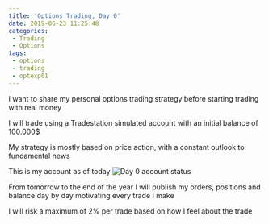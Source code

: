 ```yaml
---
title: 'Options Trading, Day 0'
date: 2019-06-23 11:25:48
categories:
 - Trading
 - Options
tags:
 - options
 - trading
 - optexp01
---
```


I want to share my personal options trading strategy before starting trading with real money

I will trade using a Tradestation simulated account with an initial balance of 100.000$

My strategy is mostly based on price action, with a constant outlook to fundamental news

This is my account as of today ![Day 0 account status](/media/strx-20190623-002.png "Day 0 account status")

From tomorrow to the end of the year I will publish my orders, positions and balance day by day motivating every trade I make

I will risk a maximum of 2% per trade based on how I feel about the trade
